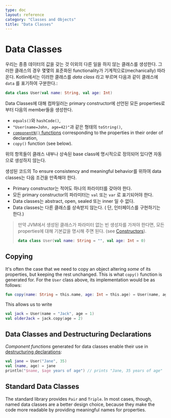 ```yaml
---
type: doc
layout: reference
category: "Classes and Objects"
title: "Data Classes"
---
```


# Data Classes

우리는 종종 데이터의 값을 갖는 것 이외의 다른 일을 하지 않는 클래스를 생성한다. 그러한 클래스의 경우 몇몇의 표준화된 functionality가 기계적으로(mechanically) 따라온다. Kotlin에서는 이러한 클래스를 _data class_ 라고 부르며 다음과 같이 클래스에 `data` 를 표기하여 구분한다.:
 
``` kotlin
data class User(val name: String, val age: Int)
```

Data Classes에 대해 컴파일러는 primary constructor에 선언된 모든 properties로 부터 다음의 member들을 생성한다. 
  
  * `equals()`와 `hashCode()`, 
  * `"User(name=John, age=42)"`과 같은 형태의 `toString()`,
  * [`componentN()` functions](multi-declarations.html) corresponding to the properties in their order of declaration,
  * `copy()` function (see below).
  
위의 항목들이 클래스 내부나 상속된 base class에 명시적으로 정의되어 있다면 자동으로 생성하지 않는다.

생성된 코드의 To ensure consistency and meaningful behavior를 위하여 data classes는 다음 조건을 만족해야 한다.

  * Primary constructor는 적어도 하나의 파라미터를 갖아야 한다.
  * 모든 primary constructor의 파라미터는 `val` 또는 `var` 로 표기되어야 한다.
  * Data classes는 abstract, open, sealed 또는 inner 일 수 없다.
  * Data classes는 다른 클래스를 상속받지 않는다. ( 단, 인터페이스를 구현하기는 한다.)
  
> 만약 JVM에서 생성된 클래스가 파라미터 없는 빈 생성자를 가져야 한다면, 모든 properties에 대해 기본값을 명시해 주면 된다.
> (see [Constructors](classes.html#constructors)).
>
> ``` kotlin
> data class User(val name: String = "", val age: Int = 0)
> ```

## Copying
  
It's often the case that we need to copy an object altering _some_ of its properties, but keeping the rest unchanged. 
This is what `copy()` function is generated for. For the `User` class above, its implementation would be as follows:
     
``` kotlin
fun copy(name: String = this.name, age: Int = this.age) = User(name, age)     
```     

This allows us to write

``` kotlin
val jack = User(name = "Jack", age = 1)
val olderJack = jack.copy(age = 2)
```

## Data Classes and Destructuring Declarations

_Component functions_ generated for data classes enable their use in [destructuring declarations](multi-declarations.html):

``` kotlin
val jane = User("Jane", 35) 
val (name, age) = jane
println("$name, $age years of age") // prints "Jane, 35 years of age"
```

## Standard Data Classes

The standard library provides `Pair` and `Triple`. In most cases, though, named data classes are a better design choice, 
because they make the code more readable by providing meaningful names for properties.
